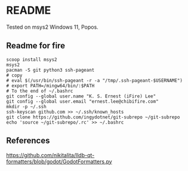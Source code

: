 # README

Tested on msys2 Windows 11, Popos.

## Readme for fire

```
scoop install msys2
msys2
pacman -S git python3 ssh-pageant
# copy
# eval $(/usr/bin/ssh-pageant -r -a "/tmp/.ssh-pageant-$USERNAME")
# export PATH=/mingw64/bin/:$PATH
# To the end of ~/.bashrc
git config --global user.name "K. S. Ernest (iFire) Lee"
git config --global user.email "ernest.lee@chibifire.com"
mkdir -p ~/.ssh
ssh-keyscan github.com >> ~/.ssh/known_hosts
git clone https://github.com/ingydotnet/git-subrepo ~/git-subrepo
echo 'source ~/git-subrepo/.rc' >> ~/.bashrc
```

## References

https://github.com/nikitalita/lldb-qt-formatters/blob/godot/GodotFormatters.py